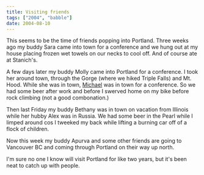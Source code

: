 ```yaml
---
title: Visiting friends
tags: ["2004", "babble"]
date: 2004-08-10
---
```

This seems to be the time of friends popping into Portland.  Three weeks ago my buddy Sara came into town for a conference and we hung out at my house placing frozen wet towels on our necks to cool off.  And of course ate at Stanich's.

A few days later my buddy Molly came into Portland for a conference.  I took her around town, through the Gorge (where we hiked Triple Falls) and Mt. Hood.  While she was in town, <a href="http://www.radwin.org/michael/blog/">Michael</a> was in town for a conference.  So we had some beer after work and before I swerved home on my bike before rock climbing (not a good combonation.)

Then last Friday my buddy Bethany was in town on vacation from Illinois while her hubby Alex was in Russia.  We had some beer in the Pearl while I limped around cos I tweeked my back while lifting a burning car off of a flock of children.

Now this week my buddy Apurva and some other friends are going to Vancouver BC and coming through Portland on their way up north.

I'm sure no one I know will visit Portland for like two years, but it's been neat to catch up with people.

